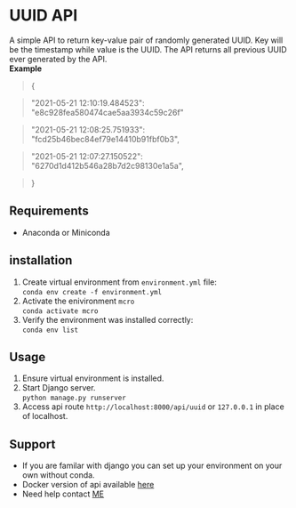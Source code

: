 # UUID API
A simple API to return key-value pair of randomly generated UUID. 
Key will be the timestamp while value is the UUID. The API returns all previous UUID ever generated by the API.  
**Example**
>{

>"2021-05-21 12:10:19.484523": "e8c928fea580474cae5aa3934c59c26f"

>"2021-05-21 12:08:25.751933": "fcd25b46bec84ef79e14410b91fbf0b3",

>"2021-05-21 12:07:27.150522": "6270d1d412b546a28b7d2c98130e1a5a",

>}

## Requirements
- Anaconda or Miniconda

## installation
1. Create virtual environment from ```environment.yml``` file:  
```conda env create -f environment.yml```
2. Activate the enivironment ```mcro```  
```conda activate mcro```
3. Verify the environment was installed correctly:  
```conda env list```

## Usage
1. Ensure virtual environment is installed.
2. Start Django server.  
```python manage.py runserver```
3. Access api route ```http://localhost:8000/api/uuid``` or ```127.0.0.1``` in place of localhost.

## Support
- If you are familar with django you can set up your environment on your own without conda.
- Docker version of api available [here](https://gi)
- Need help contact [ME](mailto:akandevic@gmail.com?subject=Support:UUID-API)